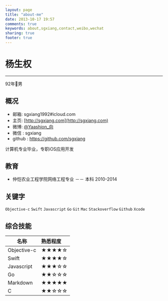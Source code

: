 ```yaml
---
layout: page
title: "about-me"
date: 2013-10-17 19:57
comments: true
keywords: about,sgxiang,contact,weibo,wechat
sharing: true
footer: true
---
```


# 杨生权

---

92年🦁️男

## 概况

* 邮箱: sgxiang1992#icloud.com
* 主页: [http://sgxiang.com](http://sgxiang.com)
* 微博: [@Yaashion_向][weibo] 
* 微信 : sgxiang
* github : https://github.com/sgxiang

[weibo]: http://weibo.com/xsxiang/ "Yaashion_向"

计算机专业毕业，专职iOS应用开发

## 教育

* 仲恺农业工程学院网络工程专业 －－ 本科 2010-2014

## 关键字

`Objective-c` `Swift` `Javascript` `Go` `Git` `Mac` `Stackoverflow` `Github` `Xcode` 

## 综合技能

|名称|熟悉程度|
|---|:---|
|Objective-c|★★★★☆|
|Swift|★★★★☆|
|Javascript|★★★☆☆|
|Go|★★☆☆☆|
|Markdown|★★★★★|
|C|★★☆☆☆|
